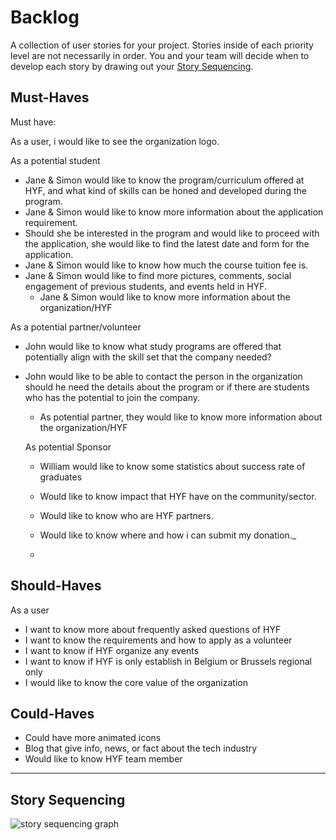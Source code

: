 # Backlog

A collection of user stories for your project. Stories inside of each priority
level are not necessarily in order. You and your team will decide when to
develop each story by drawing out your [Story Sequencing](#story-sequencing).

## Must-Haves

Must have:

As a user, i would like to see the organization logo.

As a potential student

- Jane & Simon would like to know the program/curriculum offered at HYF, and
  what kind of skills can be honed and developed during the program.
- Jane & Simon would like to know more information about the application
  requirement.
- Should she be interested in the program and would like to proceed with the
  application, she would like to find the latest date and form for the
  application.
- Jane & Simon would like to know how much the course tuition fee is.
- Jane & Simon would like to find more pictures, comments, social engagement of
  previous students, and events held in HYF.
  - Jane & Simon would like to know more information about the organization/HYF

As a potential partner/volunteer

- John would like to know what study programs are offered that potentially align
  with the skill set that the company needed?
- John would like to be able to contact the person in the organization should he
  need the details about the program or if there are students who has the
  potential to join the company.

  - As potential partner, they would like to know more information about the
    organization/HYF

  As potential Sponsor

  - William would like to know some statistics about success rate of graduates
  - Would like to know impact that HYF have on the community/sector.
  - Would like to know who are HYF partners.
  - Would like to know where and how i can submit my donation.\_

  -

## Should-Haves

As a user

- I want to know more about frequently asked questions of HYF
- I want to know the requirements and how to apply as a volunteer
- I want to know if HYF organize any events
- I want to know if HYF is only establish in Belgium or Brussels regional only
- I would like to know the core value of the organization

## Could-Haves

- Could have more animated icons
- Blog that give info, news, or fact about the tech industry
- Would like to know HYF team member

---

## Story Sequencing

![story sequencing graph](./story-sequencing-graph.svg)
